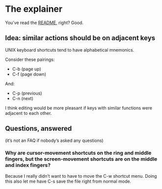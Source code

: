 # The explainer

You’ve read the [README][], right? Good.

[README]: README.md

## Idea: similar actions should be on adjacent keys

UNIX keyboard shortcuts tend to have alphabetical mnemonics.

Consider these pairings:

- C-b (page up)
- C-f (page down)

And:

- C-p (previous)
- C-n (next)

I think editing would be more pleasant if keys with similar functions were adjacent to each other.

## Questions, answered

(it’s not an FAQ if nobody’s asked any questions)

### Why are cursor-movement shortcuts on the ring and middle fingers, but the screen-movement shortcuts are on the middle and index fingers?

Because I really didn’t want to have to move the C-w shortcut menu. Doing this also let me have C-s save the file right from normal mode.
